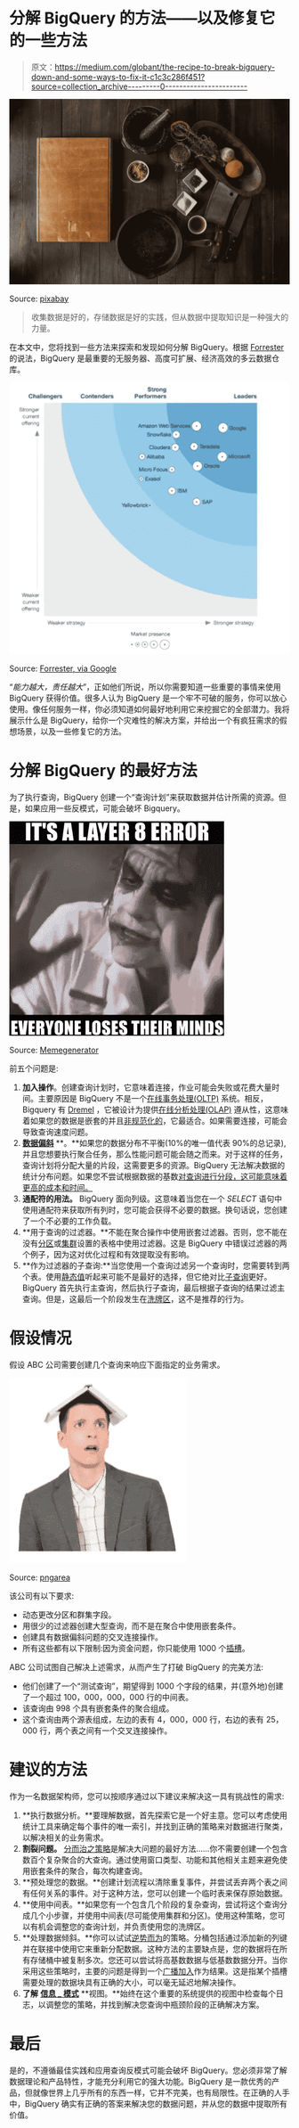# 分解 BigQuery 的方法——以及修复它的一些方法

> 原文：<https://medium.com/globant/the-recipe-to-break-bigquery-down-and-some-ways-to-fix-it-c1c3c286f451?source=collection_archive---------0----------------------->

![](img/fbd5e4ddebfeb5368e8a7c3fd82e20bf.png)

Source: [pixabay](https://pixabay.com/photos/ingredients-cooking-preparation-498199/)

> 收集数据是好的，存储数据是好的实践，但从数据中提取知识是一种强大的力量。

在本文中，您将找到一些方法来探索和发现如何分解 BigQuery。根据 [Forrester](https://cloud.google.com/forrester-wave-cloud-data-warehouse-2021) 的说法，BigQuery 是最重要的无服务器、高度可扩展、经济高效的多云数据仓库。

![](img/09fc11bcf637ba6f1702fba908e3f67b.png)

Source: [Forrester, via Google](https://cloud.google.com/forrester-wave-cloud-data-warehouse-2021)

“*能力越大，责任越大*”，正如他们所说，所以你需要知道一些重要的事情来使用 BigQuery 获得价值。很多人认为 BigQuery 是一个牢不可破的服务，你可以放心使用。像任何服务一样，你必须知道如何最好地利用它来挖掘它的全部潜力。我将展示什么是 BigQuery，给你一个灾难性的解决方案，并给出一个有疯狂需求的假想场景，以及一些修复它的方法。

# 分解 BigQuery 的最好方法

为了执行查询，BigQuery 创建一个“查询计划”来获取数据并估计所需的资源。但是，如果应用一些反模式，可能会破坏 Bigquery。

![](img/80a8ca0659b69abfbcfc30cde41eeab1.png)

Source: [Memegenerator](https://memegenerator.net/instance/78286280/loses-their-minds-its-a-layer-8-error-everyone-loses-their-minds)

前五个问题是:

1.  **加入操作**。创建查询计划时，它意味着连接，作业可能会失败或花费大量时间。主要原因是 BigQuery 不是一个[在线事务处理(OLTP)](https://en.wikipedia.org/wiki/Online_transaction_processing) 系统。相反，Bigquery 有 [Dremel](https://static.googleusercontent.com/media/research.google.com/en//pubs/archive/36632.pdf) ，它被设计为提供[在线分析处理(OLAP)](https://en.wikipedia.org/wiki/Online_analytical_processing) 遵从性，这意味着如果您的数据是嵌套的并且[非规范化的](https://en.wikipedia.org/wiki/Data_deduplication)，它最适合。如果需要连接，可能会导致查询速度问题。
2.  [**数据偏斜**](https://en.wikipedia.org/wiki/Skewness) **。**如果您的数据分布不平衡(10%的唯一值代表 90%的总记录),并且您想要执行聚合任务，那么性能问题可能会随之而来。对于这样的任务，查询计划将分配大量的片段，这需要更多的资源。BigQuery 无法解决数据的统计分布问题。如果您不尝试根据数据的基数[对查询进行分段，这可能意味着更高的成本和时间。](https://en.wikipedia.org/wiki/Cardinality_(data_modeling))
3.  **通配符的用法。** BigQuery 面向列级。这意味着当您在一个 *SELECT* 语句中使用通配符来获取所有列时，您可能会获得不必要的数据。换句话说，您创建了一个不必要的工作负载。
4.  **用于查询的过滤器。**不能在聚合操作中使用嵌套过滤器。否则，您不能在没有[分区](https://cloud.google.com/bigquery/docs/partitioned-tables)或[集群](https://cloud.google.com/bigquery/docs/clustered-tables)设置的表格中使用过滤器。这是 BigQuery 中错误过滤器的两个例子，因为这对优化过程和有效提取没有影响。
5.  **作为过滤器的子查询:**当您使用一个查询过滤另一个查询时，您需要转到两个表。使用[静态值](https://en.wikipedia.org/wiki/Static_variable)听起来可能不是最好的选择，但它绝对比[子查询](https://cloud.google.com/bigquery/docs/reference/standard-sql/subqueries)更好。BigQuery 首先执行主查询，然后执行子查询，最后根据子查询的结果过滤主查询。但是，这最后一个阶段发生在[洗牌区](https://cloud.google.com/blog/products/bigquery/in-memory-query-execution-in-google-bigquery)，这不是推荐的行为。

# 假设情况

假设 ABC 公司需要创建几个查询来响应下面指定的业务需求。

![](img/8ee59f564501d4cf5bb8088e873835c2.png)

Source: [pngarea](https://www.pngarea.com/view/54d04d2f_men-graduation-hd-png-download/)

该公司有以下要求:

*   动态更改分区和群集字段。
*   用很少的过滤器创建大型查询，而不是在聚合中使用嵌套条件。
*   创建具有数据偏斜问题的交叉连接操作。
*   所有这些都有以下限制:因为资金问题，你只能使用 1000 个[插槽](https://cloud.google.com/bigquery/docs/slots)。

ABC 公司试图自己解决上述需求，从而产生了打破 BigQuery 的完美方法:

*   他们创建了一个“测试查询”，期望得到 1000 个字段的结果，并(意外地)创建了一个超过 100，000，000，000 行的中间表。
*   该查询由 998 个具有嵌套条件的聚合组成。
*   这个查询由两个源表组成，左边的表有 4，000，000 行，右边的表有 25，000 行，两个表之间有一个交叉连接操作。

# 建议的方法

作为一名数据架构师，您可以按顺序通过以下建议来解决这一具有挑战性的需求:

1.  **执行数据分析。**要理解数据，首先探索它是一个好主意。您可以考虑使用统计工具来确定每个事件的唯一索引，并找到正确的策略来对数据进行聚类，以解决相关的业务需求。
2.  **割裂问题。** [分而治之策略](https://en.wikipedia.org/wiki/Divide-and-conquer_algorithm)是解决大问题的最好方法……你不需要创建一个包含数百个复杂聚合的大查询。通过使用窗口类型、功能和其他相关主题来避免使用嵌套条件的聚合，每次构建查询。
3.  **预处理您的数据。**创建计划流程以清除重复事件，并尝试丢弃两个表之间有任何关系的事件。对于这种方法，您可以创建一个临时表来保存原始数据。
4.  **使用中间表。**如果您有一个包含几个阶段的复杂查询，尝试将这个查询分成几个小步骤，并使用中间表(尽可能使用集群和分区)。使用这种策略，您可以有机会调整您的查询计划，并负责使用您的洗牌区。
5.  **处理数据倾斜。**你可以试试[逆势而为](https://en.wikipedia.org/wiki/Data_binning)的策略。分桶包括通过添加新的列键并在联接中使用它来重新分配数据。这种方法的主要缺点是，您的数据将在所有存储桶中被复制多次。您还可以尝试将高基数数据与低基数数据分开。当你采用这些策略时，主要的问题是得到一个[广播加入](https://cloud.google.com/bigquery/docs/best-practices-performance-compute#optimize_your_join_patterns)作为结果。这是指某个插槽需要处理的数据块具有正确的大小，可以毫无延迟地解决操作。
6.  **了解** [**信息 _ 模式**](https://cloud.google.com/bigquery/docs/information-schema-intro) **视图。**始终在这个重要的系统提供的视图中检查每个日志，以调整您的策略，并找到解决您查询中瓶颈阶段的正确解决方案。

# 最后

是的，不遵循最佳实践和应用查询反模式可能会破坏 BigQuery。您必须非常了解数据理论和产品特性，才能充分利用它的强大功能。BigQuery 是一款优秀的产品，但就像世界上几乎所有的东西一样，它并不完美，也有局限性。在正确的人手中，BigQuery 确实有正确的答案来解决您的数据问题，并从您的数据中提取所有价值。